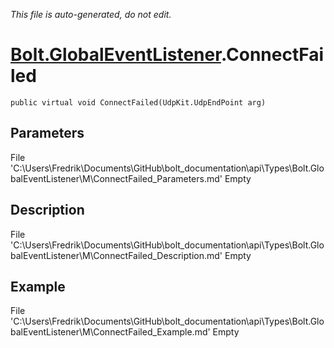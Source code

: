 *This file is auto-generated, do not edit.*

# [Bolt.GlobalEventListener](Types/Bolt.GlobalEventListener.md).ConnectFailed
`public virtual void ConnectFailed(UdpKit.UdpEndPoint arg)`
## Parameters
File 'C:\Users\Fredrik\Documents\GitHub\bolt_documentation\api\Types\Bolt.GlobalEventListener\M\ConnectFailed_Parameters.md' Empty
## Description
File 'C:\Users\Fredrik\Documents\GitHub\bolt_documentation\api\Types\Bolt.GlobalEventListener\M\ConnectFailed_Description.md' Empty
## Example
File 'C:\Users\Fredrik\Documents\GitHub\bolt_documentation\api\Types\Bolt.GlobalEventListener\M\ConnectFailed_Example.md' Empty
